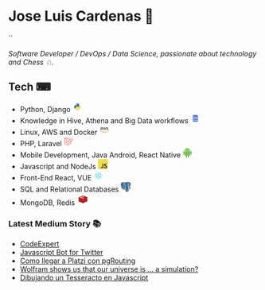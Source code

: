 # Jose Luis Cardenas 👋

``

<em> Software Developer / DevOps / Data Science, passionate about technology and Chess ♘.</em>


## Tech ⌨
- Python, Django  <img alt="Python" width="20px" src="https://raw.githubusercontent.com/github/explore/80688e429a7d4ef2fca1e82350fe8e3517d3494d/topics/python/python.png" />
- Knowledge in Hive, Athena and Big Data workflows <img alt="AWS" width="20px" src="https://raw.githubusercontent.com/github/explore/80688e429a7d4ef2fca1e82350fe8e3517d3494d/topics/sql/sql.png" />
- Linux, AWS and Docker  <img alt="AWS" width="20px" src="https://raw.githubusercontent.com/github/explore/80688e429a7d4ef2fca1e82350fe8e3517d3494d/topics/aws/aws.png" />
- PHP, Laravel  <img alt="Python" width="20px" src="https://raw.githubusercontent.com/github/explore/80688e429a7d4ef2fca1e82350fe8e3517d3494d/topics/laravel/laravel.png" />
- Mobile Development, Java Android, React Native <img alt="Android" width="20px" src="https://raw.githubusercontent.com/github/explore/80688e429a7d4ef2fca1e82350fe8e3517d3494d/topics/android/android.png" />
- Javascript and NodeJs <img alt="Javascript" width="20px" src="https://raw.githubusercontent.com/github/explore/80688e429a7d4ef2fca1e82350fe8e3517d3494d/topics/javascript/javascript.png" />
- Front-End React, VUE  <img alt="React" width="20px" src="https://raw.githubusercontent.com/github/explore/80688e429a7d4ef2fca1e82350fe8e3517d3494d/topics/react/react.png" />
- SQL and Relational Databases  <img alt="Postgres" width="20px" src="https://raw.githubusercontent.com/github/explore/80688e429a7d4ef2fca1e82350fe8e3517d3494d/topics/postgresql/postgresql.png" />
- MongoDB, Redis <img alt="Redis" width="24px" src="https://raw.githubusercontent.com/github/explore/80688e429a7d4ef2fca1e82350fe8e3517d3494d/topics/redis/redis.png" />


### Latest Medium Story 📚 
<!-- MEDIUM-STORY-LIST:START -->
- [CodeExpert](https://jluis-pcardenas.medium.com/codeexpert-7780db40d760?source=rss-36235c942fa9------2)
- [Javascript Bot for Twitter](https://jluis-pcardenas.medium.com/javascript-bot-for-twitter-b5b744788f09?source=rss-36235c942fa9------2)
- [Como llegar a Platzi con pgRouting](https://jluis-pcardenas.medium.com/como-llegar-a-platzi-con-pgrouting-5e073717f0f?source=rss-36235c942fa9------2)
- [Wolfram shows us that our universe is … a simulation?](https://jluis-pcardenas.medium.com/wolfram-shows-us-that-our-universe-is-a-simulation-8425d8232a9c?source=rss-36235c942fa9------2)
- [Dibujando un Tesseracto en Javascript](https://jluis-pcardenas.medium.com/dibujando-un-tesseracto-en-javascript-3d0b712860eb?source=rss-36235c942fa9------2)
<!-- MEDIUM-STORY-LIST:END -->
